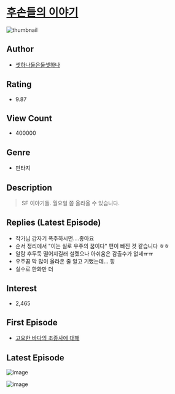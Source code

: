 # [후손들의 이야기](https://comic.naver.com/bestChallenge/list?titleId=773128)
![thumbnail](https://image-comic.pstatic.net/user_contents_data/challenge_comic/2023/05/09/251761/upload_7377794736271733349_480x623.jpeg)

## Author
- [셋하나둘은둘셋하나](https://comic.naver.com/artistTitle?id=251761)

## Rating
- 9.87

## View Count
- 400000

## Genre
- 판타지

## Description
> SF 이야기들. 월요일 쯤 올라올 수 있습니다.

## Replies (Latest Episode)
- 작가님 갑자기 폭주하시면....좋아요
- 순서 정리에서 "이는 실로 우주의 꿈이다" 편이 빠진 것 같습니다 ㅎㅎ
- 알람 후두둑 떨어지길래 설렜으나 아쉬움은 감출수가 없네ㅠㅠ
- 우주꿈 막 많이 올라온 줄 알고 기뻤는데... 힝
- 실수로 한화만 더

## Interest
- 2,465

## First Episode
- [고요한 바다의 조종사에 대해](https://comic.naver.com/bestChallenge/detail?titleId=773128&no=1)

## Latest Episode
![image](https://image-comic.pstatic.net/user_contents_data/challenge_comic/2023/05/24/251761/upload_7148730168295974452.jpeg)

![image](https://image-comic.pstatic.net/user_contents_data/challenge_comic/2023/05/24/251761/upload_7234250165521376562.jpeg)
